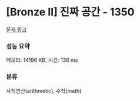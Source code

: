 # [Bronze II] 진짜 공간 - 1350 

[문제 링크](https://www.acmicpc.net/problem/1350) 

### 성능 요약

메모리: 14196 KB, 시간: 136 ms

### 분류

사칙연산(arithmetic), 수학(math)


